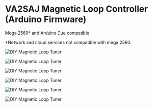 # VA2SAJ Magnetic Loop Controller (Arduino Firmware)
Mega 2560* and Arduino Due compatible

*Network and cloud services not compatible with mega 2560.

![DIY Magnetic Lopp Tuner](https://www.qrz.com/hampages/va2saj/IMG_20190924_223347.jpg)

![DIY Magnetic Lopp Tuner](https://www.qrz.com/hampages/va2saj/va2saj/IMG_20190903_202258.jpg)

![DIY Magnetic Lopp Tuner](https://www.qrz.com/hampages/va2saj/va2saj/IMG_20190912_222157.jpg)

![DIY Magnetic Lopp Tuner](https://www.qrz.com/hampages/va2saj/IMG_20190915_224221.jpg)

![DIY Magnetic Lopp Tuner](https://www.qrz.com/hampages/va2saj/IMG_20190904_221644_1.jpg)

![DIY Magnetic Lopp Tuner](https://www.qrz.com/hampages/va2saj/IMG_20190904_221725.jpg)
